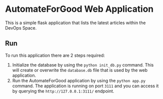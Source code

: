 # AutomateForGood Web Application

This is a simple flask application that lists the latest articles within the DevOps Space.

## Run 

To run this application there are 2 steps required:

1. Initialize the database by using the `python init_db.py` command. This will create or overwrite the `database.db` file that is used by the web application.
2.  Run the AutomateForGood application by using the `python app.py` command. The application is running on port `3111` and you can access it by querying the `http://127.0.0.1:3111/` endpoint.
